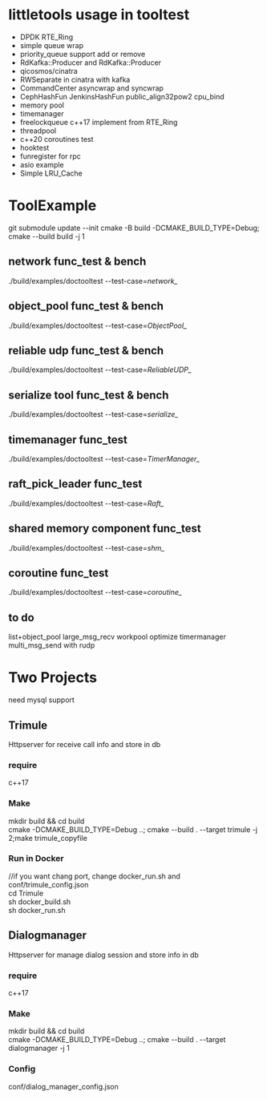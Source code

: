 littletools usage in tooltest
====
* DPDK RTE_Ring
* simple queue wrap
* priority_queue support add or remove
* RdKafka::Producer and RdKafka::Producer
* qicosmos/cinatra
* RWSeparate in cinatra with kafka
* CommandCenter asyncwrap and syncwrap
* CephHashFun JenkinsHashFun public_align32pow2 cpu_bind
* memory pool
* timemanager
* freelockqueue c++17 implement from RTE_Ring
* threadpool
* c++20 coroutines test
* hooktest
* funregister for rpc
* asio example
* Simple LRU_Cache

# ToolExample
git submodule update --init
cmake -B build -DCMAKE_BUILD_TYPE=Debug;  
cmake --build build -j 1 

## network func_test & bench
./build/examples/doctooltest --test-case=*network_*

## object_pool func_test & bench
./build/examples/doctooltest --test-case=*ObjectPool_*

## reliable udp func_test & bench
./build/examples/doctooltest --test-case=*ReliableUDP_*

## serialize tool func_test & bench
./build/examples/doctooltest --test-case=*serialize_*

## timemanager func_test
./build/examples/doctooltest --test-case=*TimerManager_*

## raft_pick_leader func_test
./build/examples/doctooltest --test-case=*Raft_*

## shared memory component func_test
./build/examples/doctooltest --test-case=*shm_*

## coroutine func_test
./build/examples/doctooltest --test-case=*coroutine_*

## to do
list+object_pool
large_msg_recv workpool
optimize timermanager
multi_msg_send with rudp



# Two Projects
need mysql support

## Trimule
Httpserver for receive call info and store in db
### require 
c++17
### Make
mkdir build && cd build  
cmake -DCMAKE_BUILD_TYPE=Debug ..; cmake --build . --target trimule -j 2;make trimule_copyfile
### Run in Docker
//if you want chang port, change docker_run.sh and conf/trimule_config.json  
cd Trimule  
sh docker_build.sh  
sh docker_run.sh  

## Dialogmanager
Httpserver for manage dialog session and store info in db
### require 
c++17
### Make
mkdir build && cd build  
cmake -DCMAKE_BUILD_TYPE=Debug ..; cmake --build . --target dialogmanager -j 1
### Config
conf/dialog_manager_config.json 